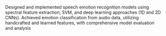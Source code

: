 Designed and implemented speech emotion recognition models using spectral feature extraction, SVM, and deep learning approaches (1D and 2D CNNs). Achieved emotion classification from audio data, utilizing handcrafted and learned features, with comprehensive model evaluation and analysis
